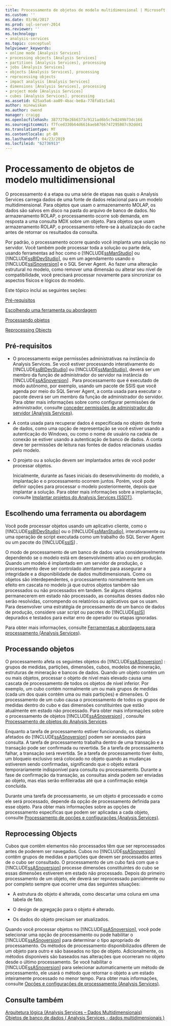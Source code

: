 ```yaml
---
title: Processamento de objetos de modelo multidimensional | Microsoft Docs
ms.custom: ''
ms.date: 03/06/2017
ms.prod: sql-server-2014
ms.reviewer: ''
ms.technology:
- analysis-services
ms.topic: conceptual
helpviewer_keywords:
- online mode [Analysis Services]
- processing objects [Analysis Services]
- partitions [Analysis Services], processing
- jobs [Analysis Services]
- objects [Analysis Services], processing
- reprocessing objects
- impact analysis [Analysis Services]
- dimensions [Analysis Services], processing
- project mode [Analysis Services]
- cubes [Analysis Services], processing
ms.assetid: 625aa5a6-aa09-4bac-be8a-778fa81c5a61
author: minewiskan
ms.author: owend
manager: craigg
ms.openlocfilehash: 3877278e26b6373c9121ad6b5c7e8249b73dc166
ms.sourcegitcommit: f7fced330b64d6616aeb8766747295807c92dd41
ms.translationtype: MT
ms.contentlocale: pt-BR
ms.lasthandoff: 04/23/2019
ms.locfileid: "62736913"
---
```

# <a name="multidimensional-model-object-processing"></a>Processamento de objetos de modelo multidimensional
  O processamento é a etapa ou uma série de etapas nas quais o Analysis Services carrega dados de uma fonte de dados relacional para um modelo multidimensional. Para objetos que usam o armazenamento MOLAP, os dados são salvos em disco na pasta do arquivo de banco de dados. No armazenamento ROLAP, o processamento ocorre sob demanda, em resposta a uma consulta MDX sobre um objeto. Para objetos que usam armazenamento ROLAP, o processamento refere-se à atualização do cache antes de retornar os resultados da consulta.  
  
 Por padrão, o processamento ocorre quando você implanta uma solução no servidor. Você também pode processar toda a solução ou parte dela, usando ferramentas ad hoc como o [!INCLUDE[ssManStudio](../../includes/ssmanstudio-md.md)] ou [!INCLUDE[ssBIDevStudio](../../includes/ssbidevstudio-md.md)], ou em um agendamento usando o [!INCLUDE[ssISnoversion](../../includes/ssisnoversion-md.md)] e o SQL Server Agent. Ao fazer uma alteração estrutural no modelo, como remover uma dimensão ou alterar seu nível de compatibilidade, você precisará processar novamente para sincronizar os aspectos físicos e lógicos do modelo.  
  
 Este tópico inclui as seguintes seções:  
  
 [Pré-requisitos](#bkmk_prereq)  
  
 [Escolhendo uma ferramenta ou abordagem](#bkmk_tool)  
  
 [Processando objetos](#bkmk_proc)  
  
 [Reprocessing Objects](#bkmk_reproc)  
  
##  <a name="bkmk_prereq"></a> Pré-requisitos  
  
-   O processamento exige permissões administrativas na instância do Analysis Services. Se você estiver processando interativamente do [!INCLUDE[ssBIDevStudio](../../includes/ssbidevstudio-md.md)] ou [!INCLUDE[ssManStudio](../../includes/ssmanstudio-md.md)], deverá ser um membro da função de administrador do servidor na instância do [!INCLUDE[ssASnoversion](../../includes/ssasnoversion-md.md)] . Para processamento que é executado de modo autônomo, por exemplo, usando um pacote de SSIS que você agenda por meio do SQL Server Agent, a conta usada para executar o pacote deverá ser um membro da função de administrador do servidor. Para obter mais informações sobre como configurar permissões de administrador, consulte [conceder permissões de administrador do servidor &#40;Analysis Services&#41;](../instances/grant-server-admin-rights-to-an-analysis-services-instance.md).  
  
-   A conta usada para recuperar dados é especificada no objeto de fonte de dados, como uma opção de representação se você estiver usando a autenticação do Windows, ou como o nome de usuário na cadeia de conexão se estiver usando a autenticação de banco de dados. A conta deve ter permissões de leitura nas fontes de dados relacionais usadas pelo modelo.  
  
-   O projeto ou a solução devem ser implantados antes de você poder processar objetos.  
  
     Inicialmente, durante as fases iniciais do desenvolvimento do modelo, a implantação e o processamento ocorrem juntos. Porém, você pode definir opções para processar o modelo posteriormente, depois que implantar a solução. Para obter mais informações sobre a implantação, consulte [Implantar projetos do Analysis Services &#40;SSDT&#41;](deploy-analysis-services-projects-ssdt.md).  
  
##  <a name="bkmk_tool"></a> Escolhendo uma ferramenta ou abordagem  
 Você pode processar objetos usando um aplicativo cliente, como o [!INCLUDE[ssBIDevStudio](../../includes/ssbidevstudio-md.md)] ou o [!INCLUDE[ssManStudio](../../includes/ssmanstudio-md.md)], interativamente ou uma operação de script executada como um trabalho do SQL Server Agent ou um pacote do [!INCLUDE[ssIS](../../includes/ssis-md.md)] .  
  
 O modo de processamento de um banco de dados varia consideravelmente dependendo se o modelo está em desenvolvimento ativo ou em produção. Quando um modelo é implantado em um servidor de produção, o processamento deve ser controlado atentamente para assegurar a integridade e a disponibilidade de dados multidimensionais. Como os objetos são interdependentes, o processamento normalmente tem um efeito em cascata no modelo já que outros objetos também são processados ou não processados em tandem. Se alguns objetos permanecerem em estado não processado, as consultas desses dados não serão resolvidas, corrompendo os relatórios ou aplicativos que os usam. Para desenvolver uma estratégia de processamento de um banco de dados de produção, considere usar script ou pacotes do [!INCLUDE[ssIS](../../includes/ssis-md.md)] depurados e testados para evitar erro de operador ou etapas ignoradas.  
  
 Para obter mais informações, consulte [Ferramentas e abordagens para processamento &#40;Analysis Services&#41;](tools-and-approaches-for-processing-analysis-services.md).  
  
##  <a name="bkmk_proc"></a> Processando objetos  
 O processamento afeta os seguintes objetos do [!INCLUDE[ssASnoversion](../../includes/ssasnoversion-md.md)] : grupos de medidas, partições, dimensões, cubos, modelos de mineração, estruturas de mineração e bancos de dados. Quando um objeto contém um ou mais objetos, processar o objeto de nível mais elevado causa uma cascata de processamento de todos os objetos de nível inferior. Por exemplo, um cubo contém normalmente um ou mais grupos de medidas (cada um dos quais contém uma ou mais partições) e dimensões. O processamento de um cubo causa o processamento de todos os grupos de medidas dentro do cubo e das dimensões constituintes que estão atualmente em estado não processado. Para obter mais informações sobre o processamento de objetos [!INCLUDE[ssASnoversion](../../includes/ssasnoversion-md.md)] , consulte [Processamento de objetos do Analysis Services](processing-analysis-services-objects.md).  
  
 Enquanto a tarefa de processamento estiver funcionando, os objetos afetados do [!INCLUDE[ssASnoversion](../../includes/ssasnoversion-md.md)] podem ser acessados para consulta. A tarefa de processamento trabalha dentro de uma transação e a transação pode ser confirmada ou revertida. Se a tarefa de processamento falhar, a transação será revertida. Se a tarefa de processamento tiver êxito, um bloqueio exclusivo será colocado no objeto quando as mudanças estiverem sendo confirmadas, significando que o objeto estará temporariamente indisponível para consulta ou processamento. Durante a fase de confirmação da transação, as consultas ainda podem ser enviadas ao objeto, mas elas serão enfileiradas até que a confirmação esteja concluída.  
  
 Durante uma tarefa de processamento, se um objeto é processado e como ele será processado, depende da opção de processamento definida para esse objeto. Para obter mais informações sobre as opções de processamento específicas que podem ser aplicadas a cada objeto, consulte [Processamento de opções e configurações &#40;Analysis Services&#41;](processing-options-and-settings-analysis-services.md).  
  
##  <a name="bkmk_reproc"></a> Reprocessing Objects  
 Cubos que contêm elementos não processados têm que ser reprocessados antes de poderem ser navegados. Cubos no [!INCLUDE[ssASnoversion](../../includes/ssasnoversion-md.md)] contêm grupos de medidas e partições que devem ser processados antes de o cubo ser consultado. O processamento de um cubo fará com que o [!INCLUDE[ssASnoversion](../../includes/ssasnoversion-md.md)] processe dimensões constituintes do cubo se essas dimensões estiverem em estado não processado. Depois do primeiro processamento de um objeto, ele deverá ser reprocessado parcialmente ou por completo sempre que ocorrer uma das seguintes situações:  
  
-   A estrutura do objeto é alterada, como descartar uma coluna em uma tabela de fato.  
  
-   O design de agregação para o objeto é alterado.  
  
-   Os dados do objeto precisam ser atualizados.  
  
 Quando você processar objetos no [!INCLUDE[ssASnoversion](../../includes/ssasnoversion-md.md)], você pode selecionar uma opção de processamento ou pode habilitar o [!INCLUDE[ssASnoversion](../../includes/ssasnoversion-md.md)] para determinar o tipo apropriado de processamento. Os métodos de processamento disponibilizados diferem de um objeto para outro e são baseados no tipo de objeto. Adicionalmente, os métodos disponíveis são baseados nas alterações que ocorreram no objeto desde o último processamento. Se você habilitar o [!INCLUDE[ssASnoversion](../../includes/ssasnoversion-md.md)] para selecionar automaticamente um método de processamento, ele usará o método que retornar o objeto a um estado inteiramente processado no menor tempo. Para obter mais informações, consulte [Opções e configurações de processamento &#40;Analysis Services&#41;](processing-options-and-settings-analysis-services.md).  
  
## <a name="see-also"></a>Consulte também  
 [Arquitetura lógica &#40;Analysis Services – Dados Multidimensionais&#41;](olap-logical/understanding-microsoft-olap-logical-architecture.md)   
 [Objetos de banco de dados &#40; Analysis Services - dados multidimensionais &#41;](olap-logical/database-objects-analysis-services-multidimensional-data.md)  
  
  
